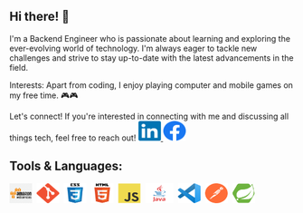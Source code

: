 ## Hi there! 👋

I'm a Backend Engineer who is passionate about learning and exploring the ever-evolving world of technology. I'm always eager to tackle new challenges and strive to stay up-to-date with the latest advancements in the field.

Interests:
Apart from coding, I enjoy playing computer and mobile games on my free time. 🎮🎮

Let's connect!
If you're interested in connecting with me and discussing all things tech, feel free to reach out! 
<a href="https://www.linkedin.com/in/ralph-fuentes/">
  <img src="Assets/linkedin.png" width="40" height="35" alt="LinkedIn">
</a>
<a href = "https://www.facebook.com/rhapnex">
    <img src="Assets/facebook.png" width="40" height="35" alt="Facebook">
</a>


## Tools & Languages: 

<div style = "display : flex; column-gap : 8px; " >
<img src="Assets/amazon.png" width = "40" height = "35">
<img src="Assets/git.png" width = "40" height = "35">
<img src="Assets/CSS.png" width = "40" height = "35">
<img src="Assets/HTML.png" width = "40" height = "35">
<img src="Assets/JS.png" width = "40" height = "35">
<img src="Assets/JAVA.png" width = "50" height = "35">
<img src="Assets/VSCODE.png" width = "40" height = "35">
<img src="Assets/POSTMAN.png" width = "40" height = "35">
<img src="Assets/spring.png" width = "40" height = "35">

</div>